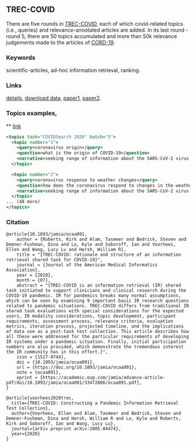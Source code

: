 ## TREC-COVID
There are five rounds in [TREC-COVID](https://ir.nist.gov/covidSubmit/index.html), each of which covid-related topics (i.e., queries) and relevance-annotated articles are added. In its last round - round 5, there are 50 topics accumulated and more than 50k relevance judgements made to the articles of [CORD-19](https://www.semanticscholar.org/cord19).

### Keywords
scientific-articles, ad-hoc information retrieval, ranking.

### Links
[details](https://ir.nist.gov/covidSubmit/index.html), [download data](https://ir.nist.gov/covidSubmit/data.html), [paper1](https://academic.oup.com/jamia/advance-article/doi/10.1093/jamia/ocaa091/5828938), [paper2](https://ir.nist.gov/covidSubmit/papers/Forum_TRECCOVID1.pdf).

### Topics examples, 
** [link](https://ir.nist.gov/covidSubmit/data/topics-rnd5.xml)

```xml
<topics task="COVIDSearch 2020" batch="5">
  <topic number="1">
    <query>coronavirus origin</query>
    <question>what is the origin of COVID-19</question>
    <narrative>seeking range of information about the SARS-CoV-2 virus's origin, including its evolution, animal source, and first transmission into humans</narrative>
  </topic>

  <topic number="2">
    <query>coronavirus response to weather changes</query>
    <question>how does the coronavirus respond to changes in the weather</question>
    <narrative>seeking range of information about the SARS-CoV-2 virus viability in different weather/climate conditions as well as information related to transmission of the virus in different climate conditions</narrative>
  </topic>
... (48 more)
</topics>
```

### Citation
```
@article{10.1093/jamia/ocaa091,
    author = {Roberts, Kirk and Alam, Tasmeer and Bedrick, Steven and Demner-Fushman, Dina and Lo, Kyle and Soboroff, Ian and Voorhees, Ellen and Wang, Lucy Lu and Hersh, William R},
    title = "{TREC-COVID: rationale and structure of an information retrieval shared task for COVID-19}",
    journal = {Journal of the American Medical Informatics Association},
    year = {2020},
    month = {07},
    abstract = "{TREC-COVID is an information retrieval (IR) shared task initiated to support clinicians and clinical research during the COVID-19 pandemic. IR for pandemics breaks many normal assumptions, which can be seen by examining 9 important basic IR research questions related to pandemic situations. TREC-COVID differs from traditional IR shared task evaluations with special considerations for the expected users, IR modality considerations, topic development, participant requirements, assessment process, relevance criteria, evaluation metrics, iteration process, projected timeline, and the implications of data use as a post-task test collection. This article describes how all these were addressed for the particular requirements of developing IR systems under a pandemic situation. Finally, initial participation numbers are also provided, which demonstrate the tremendous interest the IR community has in this effort.}",
    issn = {1527-974X},
    doi = {10.1093/jamia/ocaa091},
    url = {https://doi.org/10.1093/jamia/ocaa091},
    note = {ocaa091},
    eprint = {https://academic.oup.com/jamia/advance-article-pdf/doi/10.1093/jamia/ocaa091/33472866/ocaa091.pdf},
}

@article{voorhees2020trec,
  title={TREC-COVID: Constructing a Pandemic Information Retrieval Test Collection},
  author={Voorhees, Ellen and Alam, Tasmeer and Bedrick, Steven and Demner-Fushman, Dina and Hersh, William R and Lo, Kyle and Roberts, Kirk and Soboroff, Ian and Wang, Lucy Lu},
  journal={arXiv preprint arXiv:2005.04474},
  year={2020}
}
```